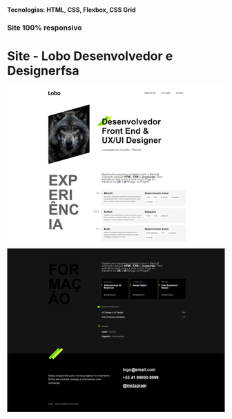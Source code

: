 <h4>Tecnologias: HTML, CSS, Flexbox, CSS Grid</h4>
<h3>Site 100% responsivo</h3>

# Site - Lobo Desenvolvedor e Designerfsa
<img src="https://github.com/dieegobs/Lobo---Desenvolvedor-e-Designer/blob/main/img/lobo.png?raw=true"/>
